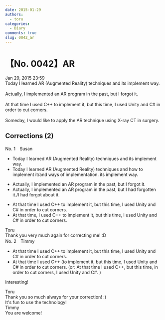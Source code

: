 ```yaml
---
date: 2015-01-29
authors:
  - toru
categories:
  - Diary
comments: true
slug: 0042_ar
---
```


# 【No. 0042】AR
<div class="date">Jan 29, 2015 23:59</div>
<div id="post"><div id="body_show_ori">
Today I learned AR (Augmented Reality) techniques and its implement way.<br/><br/>Actually, I implemented an AR program in the past, but I forgot it.<br/><br/>At that time I used C++ to implement it, but this time, I used Unity and C# in order to cut corners.<br/><br/>Someday, I would like to apply the AR technique  using X-ray CT in surgery.
</div></div>

<!-- more -->


## Corrections (2)
<div id="block"><div class="first_name"> No. 1　<span class="just_name">Susan</span></div><div id="block2">
<ul class="correction_field">
<li class="incorrect">Today I learned AR (Augmented Reality) techniques and its implement way.</li>
<li class="corrected correct">
Today I learned AR (Augmented Reality) techniques <span class="f_blue">and how to implement it/and ways of implementation. </span><span class="f_red"><span class="sline">its implement way.</span></span>
</li>
</ul>
<ul class="correction_field">
<li class="incorrect">Actually, I implemented an AR program in the past, but I forgot it.</li>
<li class="corrected correct">
Actually, I implemented an AR program in the past, but I <span class="f_blue">had </span>forgot<span class="f_blue">ten</span> it./<span class="f_blue">I had forgot about it.</span>
</li>
</ul>
<ul class="correction_field">
<li class="incorrect">At that time I used C++ to implement it, but this time, I used Unity and C# in order to cut corners.</li>
<li class="corrected correct">
At that time<span class="f_blue">, </span>I used C++ to implement it, but this time, I used Unity and C# in order to cut corners.
</li>
</ul>
</div><div class="name"><span class="just_name">Toru</span><br>
Thank you very much again for correcting me! :D
</div>
</div>
<div id="block"><div class="first_name"> No. 2　<span class="just_name">Timmy</span></div><div id="block2">
<ul class="correction_field">
<li class="incorrect">At that time I used C++ to implement it, but this time, I used Unity and C# in order to cut corners.</li>
<li class="corrected correct">
At that time I used C++ (to implement it, but this time, I used Unity and C# in order to cut corners. (or: At that time I used C++, but this time, in order to cut corners, I used Unity and C#. )
</li>
</ul>
<p class="comment_small">
 Interesting!
</p>

</div><div class="name"><span class="just_name">Toru</span><br>
Thank you so much always for your correction! :)<br/>It's fun to use the technology!
</div>
<div class="name"><span class="just_name">Timmy</span><br>
You are welcome!
</div>
</div>
